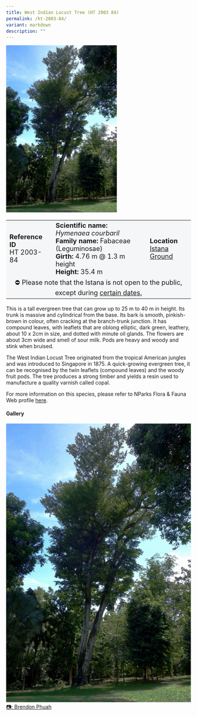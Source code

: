```yaml
---
title: West Indian Locust Tree (HT 2003 84)
permalink: /ht-2003-84/
variant: markdown
description: ""
---
```

<div class="isomer-image-wrapper">
<img style="width: 60%;" src="/images/Heritage_trees_photos/hymncou_ht2003-84_temp.jpg">
</div><table style="minWidth: 100px; font-size: 18px; background: #F4F6F7">
<tbody><tr>
<td rowspan="1" colspan="1">
<strong>Reference ID</strong>
<br>HT 2003-84
</td>
<td rowspan="1" colspan="1">
<strong>Scientific name:</strong>  <em>Hymenaea courbaril</em>
<br><strong>Family name:</strong> Fabaceae (Leguminosae)
<br><strong>Girth:</strong> 4.76 m @ 1.3 m height
<br><strong>Height: </strong>35.4 m
</td>
<td rowspan="1" colspan="1">
<strong>Location</strong><a href="https://www.onemap.gov.sg/?lat=1.303069999999125&amp;lng=103.84202999996688">
	<br>Istana Ground</a>
</td></tr>
<tr><td style="text-align: center;" colspan="3">⛔ Please note that the Istana is not open to the public, except during <a href="https://www.istana.gov.sg/Visit-And-Explore/Istana-Open-House/Visit-Us">certain dates.</a></td></tr>
</tbody></table>
<p>This is a tall evergreen tree that can grow up to 25 m to 40 m in height. Its trunk is massive and cylindrical from the base. Its bark is smooth, pinkish-brown in colour, often cracking at the branch-trunk junction. It has compound leaves, with leaflets that are oblong elliptic, dark green, leathery, about 10 x 2cm in size, and dotted with minute oil glands. The flowers are about 3cm wide and smell of sour milk. Pods are heavy and woody and stink when bruised.</p>
  
<p>The West Indian Locust Tree originated from the tropical American jungles and was introduced to Singapore in 1875. A quick-growing evergreen tree, it can be recognised by the twin leaflets (compound leaves) and the woody fruit pods. The tree produces a strong timber and yields a resin used to manufacture a quality varnish called copal.</p>
	
<p>For more information on this species, please refer to NParks Flora &amp; Fauna Web profile <a href="https://www.nparks.gov.sg/florafaunaweb/flora/2/9/2968">here</a>.</p>

<h4>Gallery</h4>
<div class="isomer-card-grid">
<a href="/images/Heritage_trees_photos/hymncou_ht2003-84_temp.jpg" class="isomer-card">
<div class="isomer-card-image">
<div class="isomer-image-wrapper"><img src="/images/Heritage_trees_photos/hymncou_ht2003-84_temp.jpg"></div></div>
<div class="isomer-card-body"><div class="isomer-card-description">📷: Brendon Phuah</div></div></a><br></div>